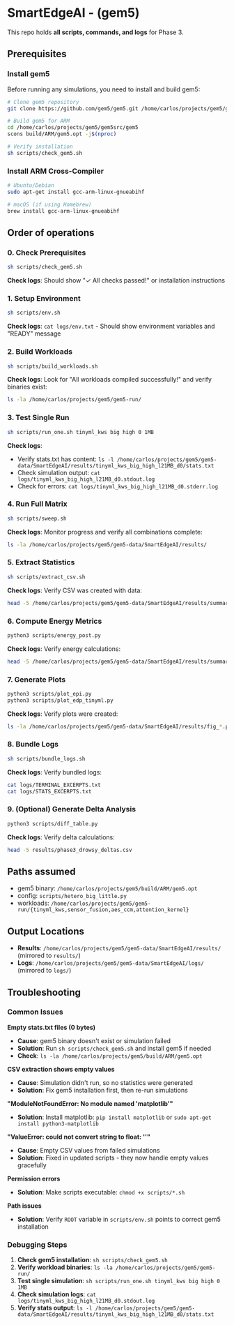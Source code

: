 # SmartEdgeAI - (gem5)

This repo holds **all scripts, commands, and logs** for Phase 3.

## Prerequisites

### Install gem5
Before running any simulations, you need to install and build gem5:

```bash
# Clone gem5 repository
git clone https://github.com/gem5/gem5.git /home/carlos/projects/gem5/gem5src/gem5

# Build gem5 for ARM
cd /home/carlos/projects/gem5/gem5src/gem5
scons build/ARM/gem5.opt -j$(nproc)

# Verify installation
sh scripts/check_gem5.sh
```

### Install ARM Cross-Compiler
```bash
# Ubuntu/Debian
sudo apt-get install gcc-arm-linux-gnueabihf

# macOS (if using Homebrew)
brew install gcc-arm-linux-gnueabihf
```

## Order of operations

### 0. Check Prerequisites
```bash
sh scripts/check_gem5.sh
```
**Check logs**: Should show "✓ All checks passed!" or installation instructions

### 1. Setup Environment
```bash
sh scripts/env.sh
```
**Check logs**: `cat logs/env.txt` - Should show environment variables and "READY" message

### 2. Build Workloads
```bash
sh scripts/build_workloads.sh
```
**Check logs**: Look for "All workloads compiled successfully!" and verify binaries exist:
```bash
ls -la /home/carlos/projects/gem5/gem5-run/
```

### 3. Test Single Run
```bash
sh scripts/run_one.sh tinyml_kws big high 0 1MB
```
**Check logs**: 
- Verify stats.txt has content: `ls -l /home/carlos/projects/gem5/gem5-data/SmartEdgeAI/results/tinyml_kws_big_high_l21MB_d0/stats.txt`
- Check simulation output: `cat logs/tinyml_kws_big_high_l21MB_d0.stdout.log`
- Check for errors: `cat logs/tinyml_kws_big_high_l21MB_d0.stderr.log`

### 4. Run Full Matrix
```bash
sh scripts/sweep.sh
```
**Check logs**: Monitor progress and verify all combinations complete:
```bash
ls -la /home/carlos/projects/gem5/gem5-data/SmartEdgeAI/results/
```

### 5. Extract Statistics
```bash
sh scripts/extract_csv.sh
```
**Check logs**: Verify CSV was created with data:
```bash
head -5 /home/carlos/projects/gem5/gem5-data/SmartEdgeAI/results/summary.csv
```

### 6. Compute Energy Metrics
```bash
python3 scripts/energy_post.py
```
**Check logs**: Verify energy calculations:
```bash
head -5 /home/carlos/projects/gem5/gem5-data/SmartEdgeAI/results/summary_energy.csv
```

### 7. Generate Plots
```bash
python3 scripts/plot_epi.py
python3 scripts/plot_edp_tinyml.py
```
**Check logs**: Verify plots were created:
```bash
ls -la /home/carlos/projects/gem5/gem5-data/SmartEdgeAI/results/fig_*.png
```

### 8. Bundle Logs
```bash
sh scripts/bundle_logs.sh
```
**Check logs**: Verify bundled logs:
```bash
cat logs/TERMINAL_EXCERPTS.txt
cat logs/STATS_EXCERPTS.txt
```

### 9. (Optional) Generate Delta Analysis
```bash
python3 scripts/diff_table.py
```
**Check logs**: Verify delta calculations:
```bash
head -5 results/phase3_drowsy_deltas.csv
```

## Paths assumed
- gem5 binary: `/home/carlos/projects/gem5/build/ARM/gem5.opt`
- config:      `scripts/hetero_big_little.py`
- workloads:   `/home/carlos/projects/gem5/gem5-run/{tinyml_kws,sensor_fusion,aes_ccm,attention_kernel}`

## Output Locations
- **Results**: `/home/carlos/projects/gem5/gem5-data/SmartEdgeAI/results/` (mirrored to `results/`)
- **Logs**: `/home/carlos/projects/gem5/gem5-data/SmartEdgeAI/logs/` (mirrored to `logs/`)

## Troubleshooting

### Common Issues

**Empty stats.txt files (0 bytes)**
- **Cause**: gem5 binary doesn't exist or simulation failed
- **Solution**: Run `sh scripts/check_gem5.sh` and install gem5 if needed
- **Check**: `ls -la /home/carlos/projects/gem5/build/ARM/gem5.opt`

**CSV extraction shows empty values**
- **Cause**: Simulation didn't run, so no statistics were generated
- **Solution**: Fix gem5 installation first, then re-run simulations

**"ModuleNotFoundError: No module named 'matplotlib'"**
- **Solution**: Install matplotlib: `pip install matplotlib` or `sudo apt-get install python3-matplotlib`

**"ValueError: could not convert string to float: ''"**
- **Cause**: Empty CSV values from failed simulations
- **Solution**: Fixed in updated scripts - they now handle empty values gracefully

**Permission errors**
- **Solution**: Make scripts executable: `chmod +x scripts/*.sh`

**Path issues**
- **Solution**: Verify `ROOT` variable in `scripts/env.sh` points to correct gem5 installation

### Debugging Steps
1. **Check gem5 installation**: `sh scripts/check_gem5.sh`
2. **Verify workload binaries**: `ls -la /home/carlos/projects/gem5/gem5-run/`
3. **Test single simulation**: `sh scripts/run_one.sh tinyml_kws big high 0 1MB`
4. **Check simulation logs**: `cat logs/tinyml_kws_big_high_l21MB_d0.stdout.log`
5. **Verify stats output**: `ls -l /home/carlos/projects/gem5/gem5-data/SmartEdgeAI/results/tinyml_kws_big_high_l21MB_d0/stats.txt`

